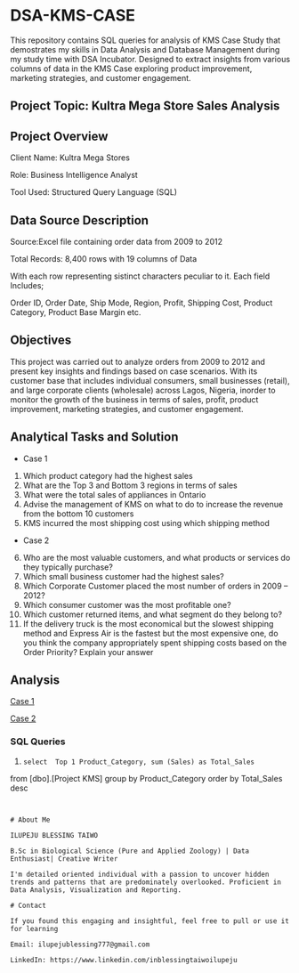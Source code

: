  # DSA-KMS-CASE
This repository contains SQL queries for analysis of KMS Case Study that demostrates my skills in Data Analysis and Database Management during my study time with DSA Incubator. Designed to extract insights from various columns of data in the KMS Case exploring product improvement, marketing strategies, and customer engagement.

## Project Topic: Kultra Mega Store Sales Analysis

## Project Overview

Client Name: Kultra Mega Stores

Role: Business Intelligence Analyst

Tool Used: Structured Query Language (SQL)

## Data Source Description

Source:Excel file containing order data from 2009 to 2012

Total Records: 8,400 rows with 19 columns of Data

With each row representing sistinct characters peculiar to it. Each field Includes;

Order ID, Order Date, Ship Mode, Region, Profit, Shipping Cost, Product Category, Product Base Margin etc.

## Objectives

This project was carried out to analyze orders from 2009 to 2012 and present key insights and findings based on case scenarios. With its customer base that includes individual consumers, small businesses (retail), and large corporate clients (wholesale) across Lagos, Nigeria, inorder to monitor the growth of the business in terms of sales, profit, product improvement, marketing strategies, and customer engagement. 

## Analytical Tasks and Solution
- Case 1
1. Which product category had the highest sales
2. What are the Top 3 and Bottom 3 regions in terms of sales
3. What were the total sales of appliances in Ontario
4. Advise the management of KMS on what to do to increase the revenue from the bottom 
10 customers 
5. KMS incurred the most shipping cost using which shipping method
  
- Case 2
6. Who are the most valuable customers, and what products or services do they typically 
purchase? 
7. Which small business customer had the highest sales? 
8. Which Corporate Customer placed the most number of orders in 2009 – 2012? 
9. Which consumer customer was the most profitable one? 
10. Which customer returned items, and what segment do they belong to? 
11. If the delivery truck is the most economical but the slowest shipping method and Express Air is the fastest but the most expensive one, do you think the company appropriately spent shipping costs based on the Order Priority? Explain your answer 

## Analysis

[Case 1](https://drive.google.com/drive/folders/16YNyBzrZp_kKI-44dbIFc2P6AiYvxZFQ?usp=drive_link)

[Case 2](https://drive.google.com/drive/folders/139Joa5ktCntJUJWMMZFVHXVjkl7tZsq6?usp=drive_link)

### SQL Queries

1. ```
   select  Top 1 Product_Category, sum (Sales) as Total_Sales
from [dbo].[Project KMS]
group by Product_Category
order by Total_Sales desc 
```


# About Me

ILUPEJU BLESSING TAIWO

B.Sc in Biological Science (Pure and Applied Zoology) | Data Enthusiast| Creative Writer

I'm detailed oriented individual with a passion to uncover hidden trends and patterns that are predominately overlooked. Proficient in Data Analysis, Visualization and Reporting.

# Contact

If you found this engaging and insightful, feel free to pull or use it for learning

Email: ilupejublessing777@gmail.com

LinkedIn: https://www.linkedin.com/inblessingtaiwoilupeju
